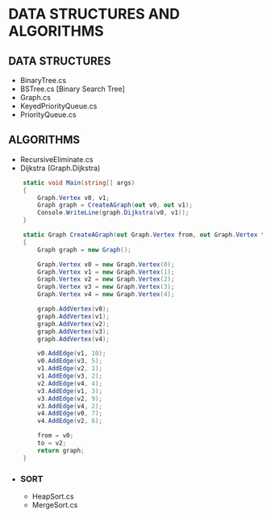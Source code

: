 # DATA STRUCTURES AND ALGORITHMS

## DATA STRUCTURES
* BinaryTree.cs
* BSTree.cs  [Binary Search Tree]
* Graph.cs
* KeyedPriorityQueue.cs
* PriorityQueue.cs

## ALGORITHMS
* RecursiveEliminate.cs
* Dijkstra (Graph.Dijkstra)

```cs
    static void Main(string[] args)
    {
        Graph.Vertex v0, v1;
        Graph graph = CreateAGraph(out v0, out v1);
        Console.WriteLine(graph.Dijkstra(v0, v1));
    }

    static Graph CreateAGraph(out Graph.Vertex from, out Graph.Vertex to)
    {
        Graph graph = new Graph();

        Graph.Vertex v0 = new Graph.Vertex(0);
        Graph.Vertex v1 = new Graph.Vertex(1);
        Graph.Vertex v2 = new Graph.Vertex(2);
        Graph.Vertex v3 = new Graph.Vertex(3);
        Graph.Vertex v4 = new Graph.Vertex(4);

        graph.AddVertex(v0);
        graph.AddVertex(v1);
        graph.AddVertex(v2);
        graph.AddVertex(v3);
        graph.AddVertex(v4);

        v0.AddEdge(v1, 10);
        v0.AddEdge(v3, 5);
        v1.AddEdge(v2, 1);
        v1.AddEdge(v3, 2);
        v2.AddEdge(v4, 4);
        v3.AddEdge(v1, 3);
        v3.AddEdge(v2, 9);
        v3.AddEdge(v4, 2);
        v4.AddEdge(v0, 7);
        v4.AddEdge(v2, 6);

        from = v0;
        to = v2;
        return graph;
    }
```

* ### SORT
    * HeapSort.cs
    * MergeSort.cs
